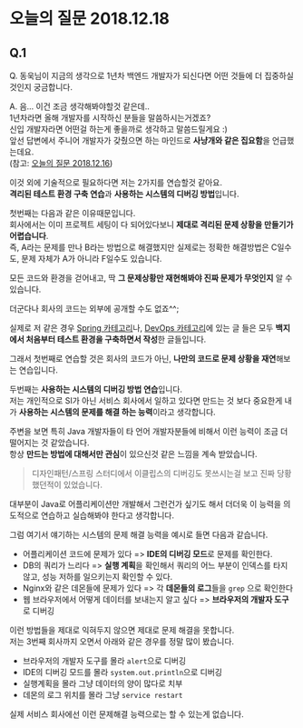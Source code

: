 # 오늘의 질문 2018.12.18

## Q.1

Q. 동욱님이 지금의 생각으로 1년차 백엔드 개발자가 되신다면 어떤 것들에 더 집중하실 것인지 궁금합니다.  
  
A. 음... 이건 조금 생각해봐야할것 같은데..  
1년차라면 올해 개발자를 시작하신 분들을 말씀하시는거겠죠?  
신입 개발자라면 어떤걸 하는게 좋을까로 생각하고 말씀드릴게요 :)  
앞선 답변에서 주니어 개발자가 갖췄으면 하는 마인드로 **사냥개와 같은 집요함**을 언급했는데요.  
(참고: [오늘의 질문 2018.12.16](https://jojoldu.tistory.com/360))  
  
이것 외에 기술적으로 필요하다면 저는 2가지를 연습할것 같아요.  
**격리된 테스트 환경 구축 연습**과 **사용하는 시스템의 디버깅 방법**입니다.  
  
첫번째는 다음과 같은 이유때문입니다.  
회사에서는 이미 프로젝트 세팅이 다 되어있다보니 **제대로 격리된 문제 상황을 만들기가 어렵습니다**.  
즉, A라는 문제를 만나 B라는 방법으로 해결했지만 실제로는 정확한 해결방법은 C일수도, 문제 자체가 A가 아니라 F일수도 있습니다.  
  
모든 코드와 환경을 걷어내고, 딱 **그 문제상황만 재현해봐야 진짜 문제가 무엇인지** 알 수 있습니다.  
  
더군다나 회사의 코드는 외부에 공개할 수도 없죠^^;  

실제로 저 같은 경우 [Spring 카테고리](https://jojoldu.tistory.com/category/Spring)나, [DevOps 카테고리](https://jojoldu.tistory.com/category/DevOps)에 있는 글 들은 모두 **백지에서 처음부터 테스트 환경을 구축하면서 작성**한 글들입니다.  
  
그래서 첫번째로 연습할 것은 회사의 코드가 아닌, **나만의 코드로 문제 상황을 재연**해보는 연습입니다.  
  
두번째는 **사용하는 시스템의 디버깅 방법 연습**입니다.  
저는 개인적으로 SI가 아닌 서비스 회사에서 일하고 있다면 만드는 것 보다 중요한게 내가 **사용하는 시스템의 문제를 해결 하는 능력**이라고 생각합니다.  
  
주변을 보면 특히 Java 개발자들이 타 언어 개발자분들에 비해서 이런 능력이 조금 더 떨어지는 것 같았습니다.  
항상 **만드는 방법에 대해서만 관심**이 있으신것 같은 느낌을 계속 받았습니다.  

> 디자인패턴/스프링 스터디에서 이클립스의 디버깅도 못쓰시는걸 보고 진짜 당황했던적이 있었습니다.
  
대부분이 Java로 어플리케이션만 개발해서 그런건가 싶기도 해서 더더욱 이 능력을 의도적으로 연습하고 실습해봐야 한다고 생각합니다.  
  
그럼 여기서 얘기하는 시스템의 문제 해결 능력을 예시로 들면 다음과 같습니다.

* 어플리케이션 코드에 문제가 있다 => **IDE의 디버깅 모드**로 문제를 확인한다.
* DB의 쿼리가 느리다 => **실행 계획**을 확인해서 쿼리의 어느 부분이 인덱스를 타지 않고, 성능 저하를 일으키는지 확인할 수 있다.
* Nginx와 같은 데몬들에 문제가 있다 => 각 **데몬들의 로그**들을 ```grep``` 으로 확인한다
* 웹 브라우저에서 어떻게 데이터를 보내는지 알고 싶다 => **브라우저의 개발자 도구**로 디버깅


이런 방법들을 제대로 익혀두지 않으면 제대로 문제 해결을 못합니다.  
저는 3번째 회사까지 오면서 아래와 같은 경우를 정말 많이 봤습니다.

* 브라우저의 개발자 도구를 몰라 ```alert```으로 디버깅
* IDE의 디버깅 모드를 몰라 ```system.out.println```으로 디버깅
* 실행계획을 몰라 그냥 데이터의 양이 많다로 치부
* 데몬의 로그 위치를 몰라 그냥 ```service restart```

실제 서비스 회사에선 이런 문제해결 능력으로는 할 수 있는게 없습니다.  

